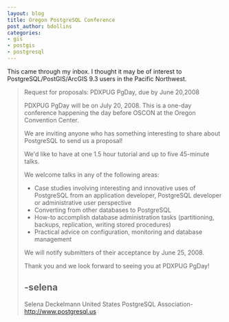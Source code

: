 ```yaml
---
layout: blog
title: Oregon PostgreSQL Conference
post_author: bdollins
categories:
- gis
- postgis
- postgresql
---
```


This came through my inbox. I thought it may be of interest to PostgreSQL/PostGIS/ArcGIS 9.3 users in the Pacific Northwest.



<blockquote>
Request for proposals: PDXPUG PgDay, due by June 20,2008

PDXPUG PgDay will be on July 20, 2008.  This is a one-day conference happening the day before OSCON at the Oregon Convention Center.

We are inviting anyone who has something interesting to share about PostgreSQL to send us a proposal!

We'd like to have at one 1.5 hour tutorial and up to five 45-minute talks.

We welcome talks in any of the following areas:

* Case studies involving interesting and innovative uses of PostgreSQL from an application developer, PostgreSQL developer or administrative user perspective
* Converting from other databases to PostgreSQL
* How-to accomplish database administration tasks (partitioning, backups, replication, writing stored procedures)
* Practical advice on configuration, monitoring and database management

We will notify submitters of their acceptance by June 25, 2008.

Thank you and we look forward to seeing you at PDXPUG PgDay!

-selena
--
Selena Deckelmann
United States PostgreSQL Association- <a href="http://www.postgresql.us">http://www.postgresql.us</a></blockquote>